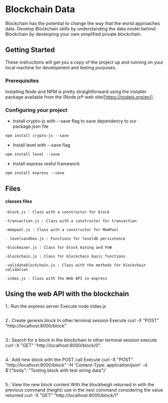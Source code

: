  # Blockchain Data
 
 Blockchain has the potential to change the way that the world approaches data. Develop Blockchain skills by understanding the data model behind Blockchain by developing your own simplified private blockchain.
 
 ## Getting Started
 
 These instructions will get you a copy of the project up and running on your local machine for development and testing purposes.
 
 ### Prerequisites
 
 Installing Node and NPM is pretty straightforward using the installer package available from the (Node.js® web site)[https://nodejs.org/en/].
 
 ### Configuring your project
 
 - Install crypto-js with --save flag to save dependency to our package.json file
 ```
 npm install crypto-js --save
 ```
 - Install level with --save flag
```
npm install level --save
```
- Install express resful framework
```
npm install express --save
```
 ## Files 
  #### classes files
 ```
 -block.js : Class with a constructor for block
 ```
 ```
 -transaction.js : Class with a constructor for transaction  
 ```
 ```
 -mempool.js : Class with a constructor for MemPool
 ```
 ```
 - levelsandbox.js : Functions for leveldb persistence
 ```
 ```
 -blockminer.js : Class for block mining and PoW
 ```
 ```
 -blockchain.js : Class for blockchain basic functions
 ```
```
-validateblockchain.js : Class with the methods for blockchain validation
```
```
-index.js : Class with the Web API in express
```
 
 ## Using the web API with the blockchain

1.: Run the express server 
Execute node index.js
```
```
2.: Create genesis block
In other terminal session Execute curl -X "POST" "http://localhost:8000/block"
```
```
3.: Search for a block in the blockchain
In other terminal session execute curl -X "GET" "http://localhost:8000/block/0".
```
```
4.: Add new block with the POST call
Execute curl -X "POST" "http://localhost:8000/block" -H 'Content-Type: application/json' -d $'{"body": "Testing block with test string data"}'
```
```
5.: View the new block content
With the blockheigh returned in with the previous command (height) use in the next command considering the value returned
curl -X "GET" "http://localhost:8000/block/1"
```
